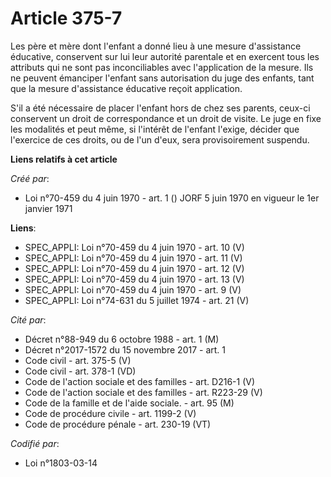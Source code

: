 # Article 375-7

Les père et mère dont l'enfant a donné lieu à une mesure d'assistance éducative, conservent sur lui leur autorité parentale
et en exercent tous les attributs qui ne sont pas inconciliables avec l'application de la mesure. Ils ne peuvent émanciper
l'enfant sans autorisation du juge des enfants, tant que la mesure d'assistance éducative reçoit application.

S'il a été nécessaire de placer l'enfant hors de chez ses parents, ceux-ci conservent un droit de correspondance et un droit
de visite. Le juge en fixe les modalités et peut même, si l'intérêt de l'enfant l'exige, décider que l'exercice de ces
droits, ou de l'un d'eux, sera provisoirement suspendu.

**Liens relatifs à cet article**

_Créé par_:

  - Loi n°70-459 du 4 juin 1970 - art. 1 () JORF 5 juin 1970 en vigueur le 1er janvier 1971

**Liens**:

  - SPEC_APPLI: Loi n°70-459 du 4 juin 1970 - art. 10 (V)
  - SPEC_APPLI: Loi n°70-459 du 4 juin 1970 - art. 11 (V)
  - SPEC_APPLI: Loi n°70-459 du 4 juin 1970 - art. 12 (V)
  - SPEC_APPLI: Loi n°70-459 du 4 juin 1970 - art. 13 (V)
  - SPEC_APPLI: Loi n°70-459 du 4 juin 1970 - art. 9 (V)
  - SPEC_APPLI: Loi n°74-631 du 5 juillet 1974 - art. 21 (V)

_Cité par_:

  - Décret n°88-949 du 6 octobre 1988 - art. 1 (M)
  - Décret n°2017-1572 du 15 novembre 2017 - art. 1
  - Code civil - art. 375-5 (V)
  - Code civil - art. 378-1 (VD)
  - Code de l'action sociale et des familles - art. D216-1 (V)
  - Code de l'action sociale et des familles - art. R223-29 (V)
  - Code de la famille et de l'aide sociale. - art. 95 (M)
  - Code de procédure civile - art. 1199-2 (V)
  - Code de procédure pénale - art. 230-19 (VT)

_Codifié par_:

  - Loi n°1803-03-14
